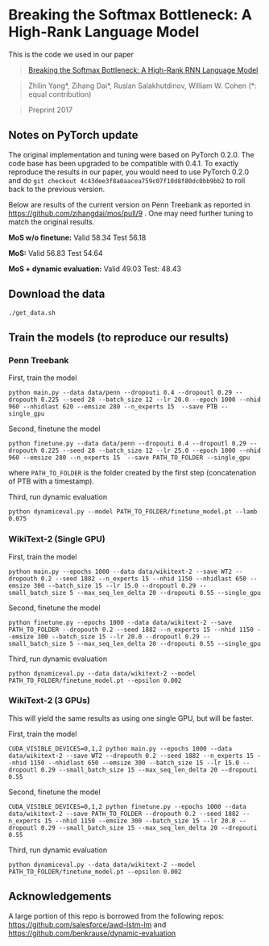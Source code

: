 # Breaking the Softmax Bottleneck: A High-Rank Language Model

This is the code we used in our paper
>[Breaking the Softmax Bottleneck: A High-Rank RNN Language Model](https://arxiv.org/abs/1711.03953)

>Zhilin Yang\*, Zihang Dai\*, Ruslan Salakhutdinov, William W. Cohen (*: equal contribution)

>Preprint 2017

## Notes on PyTorch update

The original implementation and tuning were based on PyTorch 0.2.0. The code base has been upgraded to be compatible with 0.4.1. To exactly reproduce the results in our paper, you would need to use PyTorch 0.2.0 and do
```git checkout 4c43dee3f8a0aacea759c07f10d8f80dc0bb9bb2```
to roll back to the previous version.

Below are results of the current version on Penn Treebank as reported in https://github.com/zihangdai/mos/pull/9 . One may need further tuning to match the original results.

**MoS w/o finetune:** Valid 58.34 Test 56.18

**MoS:** Valid 56.83 Test 54.64

**MoS + dynamic evaluation:** Valid 49.03 Test: 48.43

## Download the data

```./get_data.sh```

## Train the models (to reproduce our results)

### Penn Treebank

First, train the model

```python main.py --data data/penn --dropouti 0.4 --dropoutl 0.29 --dropouth 0.225 --seed 28 --batch_size 12 --lr 20.0 --epoch 1000 --nhid 960 --nhidlast 620 --emsize 280 --n_experts 15  --save PTB --single_gpu```

Second, finetune the model

```python finetune.py --data data/penn --dropouti 0.4 --dropoutl 0.29 --dropouth 0.225 --seed 28 --batch_size 12 --lr 25.0 --epoch 1000 --nhid 960 --emsize 280 --n_experts 15  --save PATH_TO_FOLDER --single_gpu```

where `PATH_TO_FOLDER` is the folder created by the first step (concatenation of PTB with a timestamp).

Third, run dynamic evaluation

```python dynamiceval.py --model PATH_TO_FOLDER/finetune_model.pt --lamb 0.075```

### WikiText-2 (Single GPU)

First, train the model

```python main.py --epochs 1000 --data data/wikitext-2 --save WT2 --dropouth 0.2 --seed 1882 --n_experts 15 --nhid 1150 --nhidlast 650 --emsize 300 --batch_size 15 --lr 15.0 --dropoutl 0.29 --small_batch_size 5 --max_seq_len_delta 20 --dropouti 0.55 --single_gpu```

Second, finetune the model

```python finetune.py --epochs 1000 --data data/wikitext-2 --save PATH_TO_FOLDER --dropouth 0.2 --seed 1882 --n_experts 15 --nhid 1150 --emsize 300 --batch_size 15 --lr 20.0 --dropoutl 0.29 --small_batch_size 5 --max_seq_len_delta 20 --dropouti 0.55 --single_gpu```

Third, run dynamic evaluation

```python dynamiceval.py --data data/wikitext-2 --model PATH_TO_FOLDER/finetune_model.pt --epsilon 0.002```

### WikiText-2 (3 GPUs)

This will yield the same results as using one single GPU, but will be faster.

First, train the model

```CUDA_VISIBLE_DEVICES=0,1,2 python main.py --epochs 1000 --data data/wikitext-2 --save WT2 --dropouth 0.2 --seed 1882 --n_experts 15 --nhid 1150 --nhidlast 650 --emsize 300 --batch_size 15 --lr 15.0 --dropoutl 0.29 --small_batch_size 15 --max_seq_len_delta 20 --dropouti 0.55```

Second, finetune the model

```CUDA_VISIBLE_DEVICES=0,1,2 python finetune.py --epochs 1000 --data data/wikitext-2 --save PATH_TO_FOLDER --dropouth 0.2 --seed 1882 --n_experts 15 --nhid 1150 --emsize 300 --batch_size 15 --lr 20.0 --dropoutl 0.29 --small_batch_size 15 --max_seq_len_delta 20 --dropouti 0.55```

Third, run dynamic evaluation

```python dynamiceval.py --data data/wikitext-2 --model PATH_TO_FOLDER/finetune_model.pt --epsilon 0.002```

## Acknowledgements

A large portion of this repo is borrowed from the following repos:
https://github.com/salesforce/awd-lstm-lm and https://github.com/benkrause/dynamic-evaluation


